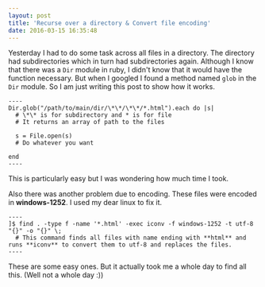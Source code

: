 ```yaml
---
layout: post
title: 'Recurse over a directory & Convert file encoding'
date: 2016-03-15 16:35:48
---
```

Yesterday I had to do some task across all files in a directory. The directory had subdirectories which in turn had subdirectories again. Although I know that there was a `Dir` module in ruby, I didn't know that it would have the function necessary. But when I googled I found a method named `glob` in the `Dir` module. So I am just writing this post to show how it works.

    ----
    Dir.glob("/path/to/main/dir/\*\*/\*\*/*.html").each do |s|
      # \*\* is for subdirectory and * is for file
      # It returns an array of path to the files

      s = File.open(s)
      # Do whatever you want

    end
    ----

This is particularly easy but I was wondering how much time I took.

Also there was another problem due to encoding. These files were encoded in **windows-1252**. I used my dear linux to fix it.

    ----
    ]$ find . -type f -name '*.html' -exec iconv -f windows-1252 -t utf-8 "{}" -o "{}" \;
      # This command finds all files with name ending with **html** and runs **iconv** to convert them to utf-8 and replaces the files.
    ----

These are some easy ones. But it actually took me a whole day to find all this. (Well not a whole day :))
